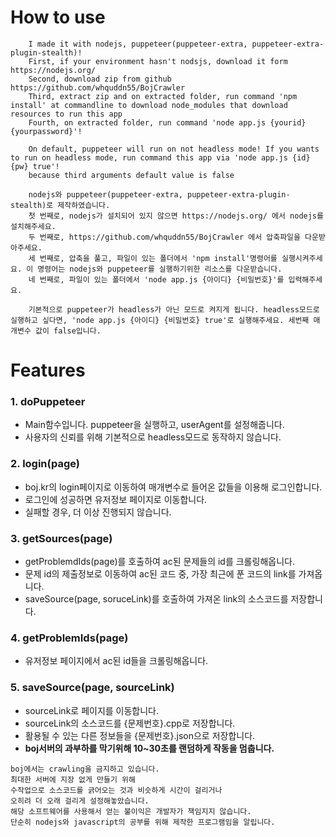 #	How to use
```
	I made it with nodejs, puppeteer(puppeteer-extra, puppeteer-extra-plugin-stealth)!
	First, if your environment hasn't nodsjs, download it form https://nodejs.org/
	Second, download zip from github https://github.com/whquddn55/BojCrawler
	Third, extract zip and on extracted folder, run command 'npm install' at commandline to download node_modules that download resources to run this app 
	Fourth, on extracted folder, run command 'node app.js {yourid} {yourpassword}'!

	On default, puppeteer will run on not headless mode! If you wants to run on headless mode, run command this app via 'node app.js {id} {pw} true'!
	because third arguments default value is false

	nodejs와 puppeteer(puppeteer-extra, puppeteer-extra-plugin-stealth)로 제작하였습니다.
	첫 번째로, nodejs가 설치되어 있지 않으면 https://nodejs.org/ 에서 nodejs를 설치해주세요.
	두 번째로, https://github.com/whquddn55/BojCrawler 에서 압축파일을 다운받아주세요.
	세 번째로, 압축을 풀고, 파일이 있는 폴더에서 'npm install'명령어를 실행시켜주세요. 이 명령어는 nodejs와 puppeteer를 실행하기위한 리소스를 다운받습니다.
	네 번째로, 파일이 있는 폴더에서 'node app.js {아이디} {비밀번호}'를 입력해주세요.

	기본적으로 puppeteer가 headless가 아닌 모드로 켜지게 됩니다. headless모드로 실행하고 싶다면, 'node app.js {아이디} {비밀번호} true'로 실행해주세요. 세번째 매개변수 값이 false입니다.
```

#	Features
###	1.  doPuppeteer
+	Main함수입니다. puppeteer을 실행하고, userAgent를 설정해줍니다.
+	사용자의 신뢰를 위해 기본적으로 headless모드로 동작하지 않습니다. 

###	2.	login(page)
+	boj.kr의 login페이지로 이동하여 매개변수로 들어온 값들을 이용해 로그인합니다.
+	로그인에 성공하면 유저정보 페이지로 이동합니다.
+	실패할 경우, 더 이상 진행되지 않습니다.

### 3.	getSources(page)
+	getProblemdIds(page)를 호출하여 ac된 문제들의 id를 크롤링해옵니다.
+	문제 id의 제출정보로 이동하여 ac된 코드 중, 가장 최근에 푼 코드의 link를 가져옵니다.
+	saveSource(page, soruceLink)를 호출하여 가져온 link의 소스코드를 저장합니다.

### 4.	getProblemIds(page)
+	유저정보 페이지에서 ac된 id들을 크롤링해옵니다.

### 5.	saveSource(page, sourceLink)
+	sourceLink로 페이지를 이동합니다.
+	sourceLink의 소스코드를 {문제번호}.cpp로 저장합니다.
+	활용될 수 있는 다른 정보들을 {문제번호}.json으로 저장합니다.
+	**boj서버의 과부하를 막기위해 10~30초를 랜덤하게 작동을 멈춥니다.**




```	
boj에서는 crawling을 금지하고 있습니다. 
최대한 서버에 지장 없게 만들기 위해 
수작업으로 소스코드를 긁어오는 것과 비슷하게 시간이 걸리거나 
오히려 더 오래 걸리게 설정해놓았습니다.
해당 소프트웨어를 사용해서 얻는 불이익은 개발자가 책임지지 않습니다.
단순히 nodejs와 javascript의 공부를 위해 제작한 프로그램임을 알립니다. 
```